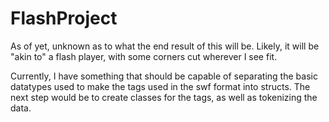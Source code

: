 # FlashProject


As of yet, unknown as to what the end result of this will be. Likely, it will be "akin to" a flash player, with some corners cut wherever I see fit.

Currently, I have something that should be capable of separating the basic datatypes used to make the tags used in the swf format into structs. The next step would be to create classes for the tags, as well as tokenizing the data.
